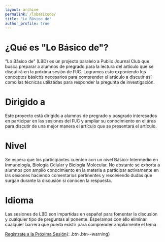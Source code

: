 ```yaml
---
layout: archive
permalink: /lobasicode/
title: "Lo Básico de"
author_profile: true
---
```

# ¿Qué es "Lo Básico de"?

"Lo Básico de" (LBD) es un projecto paralelo a Public Journal Club que busca preparar a alumnos de pregrado para la lectura del artículo que se discutirá en la próxima sesión de PJC. Logramos esto exponiendo los conceptos básicos necesarios para comprender el artículo a discutir así como las técnicas utilizadas para responder la pregunta de investigación.

# Dirigido a
Este proyecto está dirigido a alumnos de pregrado y posgrado interesados en participar en las sesiones del PJC y ampliar su conocimiento en el área para discutir de una mejor manera el artículo que se presentará el artículo.
# Nivel
Se espera que los participantes cuenten con un nivel Básico-Intermedio en Inmunología, Biología Celular y Biología Molecular. No obstante se exhorta a alumnos con amplio conocimiento en la materia a participar activamente en las sesiones haciendo comentarios pertinentes y resolviendo dudas que surgan durante la discusión si conocen la respuesta.
# Idioma
Las sesiones de LBD son impartidas en español para fomentar la discusión y cualquier tipo de preguntas al ponente. Esperamos con ello eliminar cualquier barrera que pueda existir para comprender ampliamente el tema.

[Regístrate a la Próxima Sesión](#link){: .btn .btn--warning}
